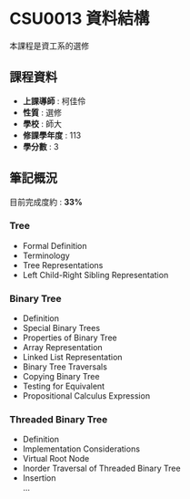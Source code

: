 # CSU0013 資料結構

本課程是資工系的選修      

## 課程資料  

+ **上課導師** : 柯佳伶  
+ **性質** : 選修
+ **學校** : 師大 
+ **修課學年度** : 113  
+ **學分數** : 3  

## 筆記概況  
目前完成度約 : **33%** 
  
### Tree  
- Formal Definition  
- Terminology  
- Tree Representations  
- Left Child-Right Sibling Representation  
  
### Binary Tree  
- Definition  
- Special Binary Trees  
- Properties of Binary Tree  
- Array Representation  
- Linked List Representation  
- Binary Tree Traversals  
- Copying Binary Tree  
- Testing for Equivalent  
- Propositional Calculus Expression  
  
### Threaded Binary Tree  
- Definition  
- Implementation Considerations  
- Virtual Root Node  
- Inorder Traversal of Threaded Binary Tree  
- Insertion  
...